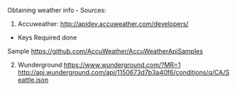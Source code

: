 
Obtaining weather info - Sources: 

1. Accuweather: 
http://apidev.accuweather.com/developers/ 
 - Keys Required done 

Sample 
https://github.com/AccuWeather/AccuWeatherApiSamples 

2. Wunderground 
https://www.wunderground.com/?MR=1 
http://api.wunderground.com/api/1150673d7b3a40f6/conditions/q/CA/Seattle.json  
